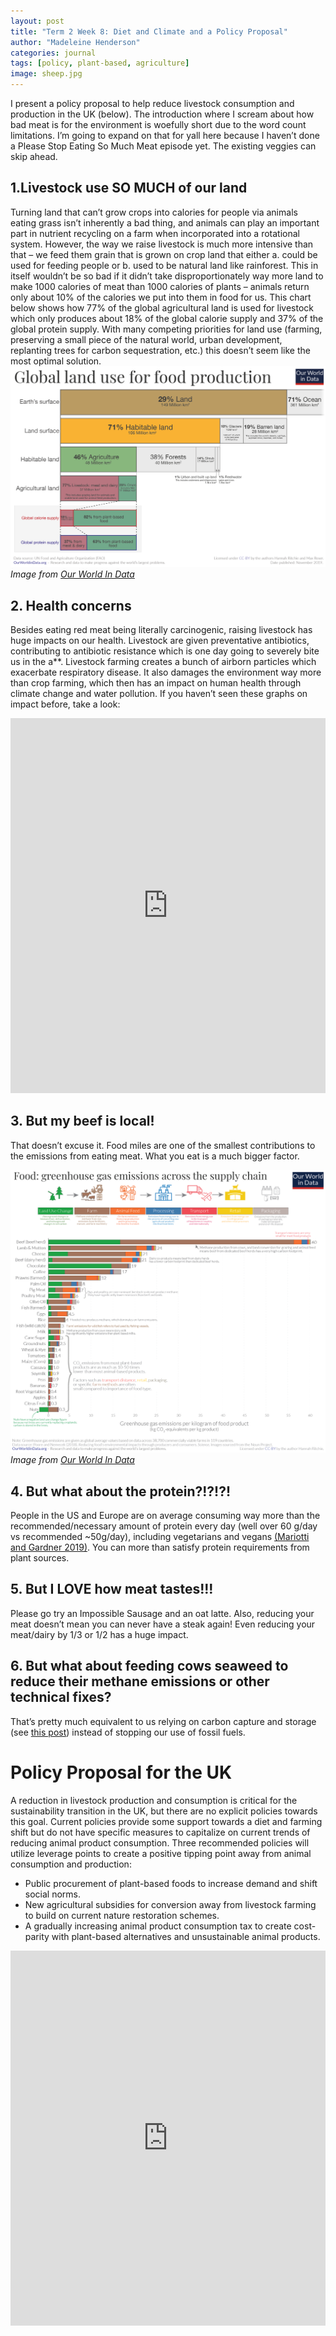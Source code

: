 ```yaml
---
layout: post
title: "Term 2 Week 8: Diet and Climate and a Policy Proposal"
author: "Madeleine Henderson"
categories: journal
tags: [policy, plant-based, agriculture]
image: sheep.jpg
---
```

I present a policy proposal to help reduce livestock consumption and production in the UK (below). The introduction where I scream about how bad meat is for the environment is woefully short due to the word count limitations. I’m going to expand on that for yall here because I haven’t done a Please Stop Eating So Much Meat episode yet. The existing veggies can skip ahead. 

## 1.Livestock use SO MUCH of our land 
Turning land that can’t grow crops into calories for people via animals eating grass isn’t inherently a bad thing, and animals can play an important part in nutrient recycling on a farm when incorporated into a rotational system. However, the way we raise livestock is much more intensive than that – we feed them grain that is grown on crop land that either a. could be used for feeding people or b. used to be natural land like rainforest. This in itself wouldn’t be so bad if it didn’t take disproportionately way more land to make 1000 calories of meat than 1000 calories of plants – animals return only about 10% of the calories we put into them in food for us. This chart below shows how 77% of the global agricultural land is used for livestock which only produces about 18% of the global calorie supply and 37% of the global protein supply. With many competing priorities for land use (farming, preserving a small piece of the natural world, urban development, replanting trees for carbon sequestration, etc.) this doesn’t seem like the most optimal solution. 
![Land use of agriculture](../assets/img/Global-land-use-graphic.png)
_Image from [Our World In Data](https://ourworldindata.org/environmental-impacts-of-food?insight=half-of-habitable-land-is-used-for-agriculture#key-insights-on-the-environmental-impacts-of-food)_

## 2. Health concerns
Besides eating red meat being literally carcinogenic, raising livestock has huge impacts on our health. Livestock are given preventative antibiotics, contributing to antibiotic resistance which is one day going to severely bite us in the a**. Livestock farming creates a bunch of airborn particles which exacerbate respiratory disease. It also damages the environment way more than crop farming, which then has an impact on human health through climate change and water pollution. If you haven’t seen these graphs on impact before, take a look: 

<iframe src="https://ourworldindata.org/explorers/food-footprints?facet=none&hideControls=true&Commodity+or+Specific+Food+Product=Commodity&Environmental+Impact=Carbon+footprint&Kilogram+%2F+Protein+%2F+Calories=Per+kilogram&By+stage+of+supply+chain=false&country=Bananas~Beef+%28beef+herd%29~Beef+%28dairy+herd%29~Cheese~Eggs~Lamb+%26+Mutton~Milk~Maize~Nuts~Pig+Meat~Peas~Potatoes~Poultry+Meat~Rice~Tomatoes~Wheat+%26+Rye~Tofu+%28soybeans%29~Prawns+%28farmed%29" loading="lazy" style="width: 100%; height: 600px; border: 0px none;"></iframe>

## 3. But my beef is local! 
That doesn’t excuse it. Food miles are one of the smallest contributions to the emissions from eating meat. What you eat is a much bigger factor. 

![Environmental impact of food by lifecycle stage](../assets/img/Environmental-impact-of-food-by-life-cycle-stage.png)
 _Image from [Our World In Data](https://ourworldindata.org/food-choice-vs-eating-local)_

## 4. But what about the protein?!?!?!
People in the US and Europe are on average consuming way more than the recommended/necessary amount of protein every day (well over 60 g/day vs recommended ~50g/day), including vegetarians and vegans [(Mariotti and Gardner 2019)](https://www.ncbi.nlm.nih.gov/pmc/articles/PMC6893534/). You can more than satisfy protein requirements from plant sources. 

## 5. But I LOVE how meat tastes!!!
Please go try an Impossible Sausage and an oat latte. Also, reducing your meat doesn’t mean you can never have a steak again! Even reducing your meat/dairy by 1/3 or 1/2 has a huge impact.

## 6. But what about feeding cows seaweed to reduce their methane emissions or other technical fixes?
That’s pretty much equivalent to us relying on carbon capture and storage (see [this post](https://ml-henderson.github.io/term1_week4)) instead of stopping our use of fossil fuels.

# Policy Proposal for the UK
A reduction in livestock production and consumption is critical for the sustainability transition in the UK, but there are no explicit policies towards this goal. Current policies provide some support towards a diet and farming shift but do not have specific measures to capitalize on current trends of reducing animal product consumption. Three recommended policies will utilize leverage points to create a positive tipping point away from animal consumption and production:
* Public procurement of plant-based foods to increase demand and shift social norms.
* New agricultural subsidies for conversion away from livestock farming to build on current nature restoration schemes.
* A gradually increasing animal product consumption tax to create cost-parity with plant-based alternatives and unsustainable animal products. 

<embed src="https://ml-henderson.github.io/assets/files/Livestock_policy_proposal.pdf"
    type="application/pdf" 
    width="100%"
    height="600"/>

<!-- [PolicyBrief.pdf](../assets/files/Livestock_policy_proposal.pdf) -->

